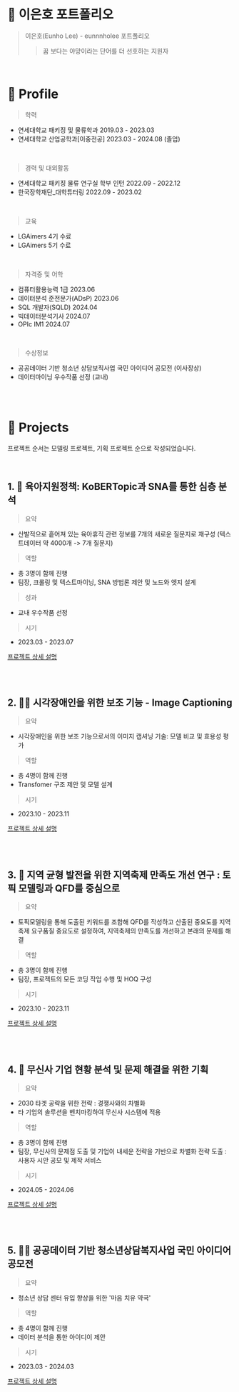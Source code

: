 # 📜 이은호 포트폴리오
> 이은호(Eunho Lee) - eunnnholee 포트폴리오
>> 꿈 보다는 야망이라는 단어를 더 선호하는 지원자
<br/>

# 🔎 Profile

> 학력
  - 연세대학교 패키징 및 물류학과  2019.03 - 2023.03
  - 연세대학교 산업공학과[이중전공] 2023.03 - 2024.08 (졸업)

<br/>

> 경력 및 대외활동
  - 연세대학교 패키징 물류 연구실 학부 인턴 2022.09 - 2022.12
  - 한국장학재단_대학튜터링 2022.09 - 2023.02

<br/>

> 교육
  - LGAimers 4기 수료
  - LGAimers 5기 수료

<br/>

> 자격증 및 어학
  - 컴퓨터활용능력 1급   2023.06
  - 데이터분석 준전문가(ADsP)   2023.06
  - SQL 개발자(SQLD)  2024.04
  - 빅데이터분석기사  2024.07
  - OPIc IM1 2024.07

<br/>

> 수상정보
  - 공공데이터 기반 청소년 상담보직사업 국민 아이디어 공모전 (이사장상)
  - 데이터마이닝 우수작품 선정 (교내)

<br/>
<br/>

# 📝 Projects
프로젝트 순서는 모델링 프로젝트, 기획 프로젝트 순으로 작성되었습니다.

<br/>

## **1. 👶 육아지원정책: KoBERTopic과 SNA를 통한 심층 분석**
> 요약
- 산발적으로 흩어져 있는 육아휴직 관련 정보를 7개의 새로운 질문지로 재구성 (텍스트데이터 약 4000개 -> 7개 질문지)

> 역할
- 총 3명이 함께 진행
- 팀장, 크롤링 및 텍스트마이닝, SNA 방법론 제안 및 노드와 엣지 설계

> 성과
- 교내 우수작품 선정
  
> 시기
- 2023.03 - 2023.07

[프로젝트 상세 설명](https://github.com/eunnnholee/childcare-policy-KoBERTopic-SNA)

<br/>
<br/>


## **2. 👩‍🦯 시각장애인을 위한 보조 기능 - Image Captioning**
> 요약
- 시각장애인을 위한 보조 기능으로서의 이미지 캡셔닝 기술: 모델 비교 및 효용성 평가

> 역할
- 총 4명이 함께 진행
- Transfomer 구조 제안 및 모델 설계
  
> 시기
- 2023.10 - 2023.11

[프로젝트 상세 설명](https://github.com/eunnnholee/vision-aid-image-captioning)

<br/>
<br/>

## **3. 🎉 지역 균형 발전을 위한 지역축제 만족도 개선 연구 : 토픽 모델링과 QFD를 중심으로**
> 요약
- 토픽모델링을 통해 도출된 키워드를 조합해 QFD를 작성하고 산출된 중요도를 지역 축제 요구품질 중요도로 설정하여, 지역축제의 만족도를 개선하고 본래의 문제를 해결

> 역할
- 총 3명이 함께 진행
- 팀장, 프로젝트의 모든 코딩 작업 수행 및 HOQ 구성
  
> 시기
- 2023.10 - 2023.11

[프로젝트 상세 설명](https://github.com/eunnnholee/Regional-Festival-Satisfaction-Improvement)


<br/>
<br/>

## **4. 👕 무신사 기업 현황 분석 및 문제 해결을 위한 기획**
> 요약
- 2030 타겟 공략을 위한 전략 : 경쟁사와의 차별화
- 타 기업의 솔루션을 벤치마킹하여 무신사 시스템에 적용

> 역할
- 총 3명이 함께 진행
- 팀장, 무신사의 문제점 도출 및 기업이 내세운 전략을 기반으로 차별화 전략 도출 : 사용자 시안 공모 및 제작 서비스
  
> 시기
- 2024.05 - 2024.06
  
[프로젝트 상세 설명](https://github.com/eunnnholee/musinsa-analysis-solutions)

<br/>
<br/>

## **5. 🙆‍♂️ 공공데이터 기반 청소년상담복지사업 국민 아이디어 공모전**
> 요약
- 청소년 상담 센터 유입 향상을 위한 '마음 치유 약국'

> 역할
- 총 4명이 함께 진행
- 데이터 분석을 통한 아이디이 제안
  
> 시기
- 2023.03 - 2024.03
  
[프로젝트 상세 설명](https://github.com/eunnnholee/Youth-Welfare-Data-Analysis)
